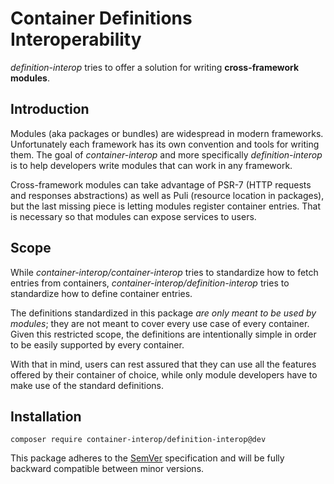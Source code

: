 # Container Definitions Interoperability

*definition-interop* tries to offer a solution for writing **cross-framework modules**.

## Introduction

Modules (aka packages or bundles) are widespread in modern frameworks. Unfortunately each framework has its own convention and tools for writing them. The goal of *container-interop* and more specifically *definition-interop* is to help developers write modules that can work in any framework.

Cross-framework modules can take advantage of PSR-7 (HTTP requests and responses abstractions) as well as Puli (resource location in packages), but the last missing piece is letting modules register container entries. That is necessary so that modules can expose services to users.

## Scope

While *container-interop/container-interop* tries to standardize how to fetch entries from containers, *container-interop/definition-interop* tries to standardize how to define container entries.

The definitions standardized in this package *are only meant to be used by modules*; they are not meant to cover every use case of every container. Given this restricted scope, the definitions are intentionally simple in order to be easily supported by every container.

With that in mind, users can rest assured that they can use all the features offered by their container of choice, while only module developers have to make use of the standard definitions.

## Installation

```
composer require container-interop/definition-interop@dev
```

This package adheres to the [SemVer](http://semver.org/) specification and will be fully backward compatible between minor versions.
